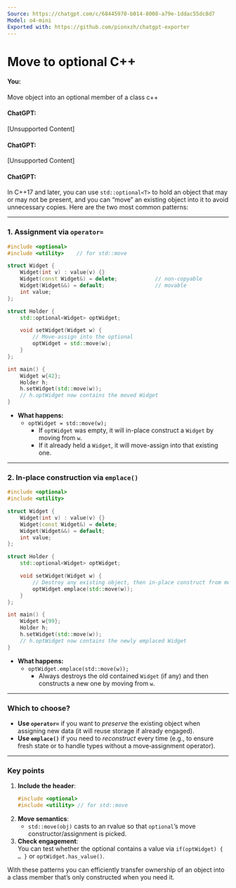 ```yaml
---
Source: https://chatgpt.com/c/68445970-b014-8008-a79e-1ddac55dc8d7
Model: o4-mini
Exported with: https://github.com/pionxzh/chatgpt-exporter
---
```


# Move to optional C++

#### You:
Move object into an optional member of a class c++

#### ChatGPT:
\[Unsupported Content]


#### ChatGPT:
\[Unsupported Content]


#### ChatGPT:
In C++17 and later, you can use `std::optional<T>` to hold an object that may or may not be present, and you can “move” an existing object into it to avoid unnecessary copies. Here are the two most common patterns:

---

### 1. Assignment via `operator=`

```cpp
#include <optional>
#include <utility>    // for std::move

struct Widget {
    Widget(int v) : value(v) {}
    Widget(const Widget&) = delete;            // non-copyable
    Widget(Widget&&) = default;                // movable
    int value;
};

struct Holder {
    std::optional<Widget> optWidget;

    void setWidget(Widget w) {
        // Move-assign into the optional
        optWidget = std::move(w);
    }
};

int main() {
    Widget w{42};
    Holder h;
    h.setWidget(std::move(w));
    // h.optWidget now contains the moved Widget
}
```

- **What happens:**
  - `optWidget = std::move(w);`
    - If `optWidget` was empty, it will in-place construct a `Widget` by moving from `w`.
    - If it already held a `Widget`, it will move-assign into that existing one.

---

### 2. In-place construction via `emplace()`

```cpp
#include <optional>
#include <utility>

struct Widget {
    Widget(int v) : value(v) {}
    Widget(const Widget&) = delete;   
    Widget(Widget&&) = default;       
    int value;
};

struct Holder {
    std::optional<Widget> optWidget;

    void setWidget(Widget w) {
        // Destroy any existing object, then in-place construct from moved w
        optWidget.emplace(std::move(w));
    }
};

int main() {
    Widget w{99};
    Holder h;
    h.setWidget(std::move(w));
    // h.optWidget now contains the newly emplaced Widget
}
```

- **What happens:**
  - `optWidget.emplace(std::move(w));`
    - Always destroys the old contained `Widget` (if any) and then constructs a new one by moving from `w`.

---

### Which to choose?

- **Use `operator=`** if you want to *preserve* the existing object when assigning new data (it will reuse storage if already engaged).
- **Use `emplace()`** if you need to *reconstruct* every time (e.g., to ensure fresh state or to handle types without a move‑assignment operator).

---

### Key points

1. **Include the header**:
   ```cpp
   #include <optional>
   #include <utility> // for std::move
   ```
2. **Move semantics**:
   - `std::move(obj)` casts to an rvalue so that `optional`’s move constructor/assignment is picked.
3. **Check engagement**:\
   You can test whether the optional contains a value via `if(optWidget) { … }` or `optWidget.has_value()`.

With these patterns you can efficiently transfer ownership of an object into a class member that’s only constructed when you need it.
